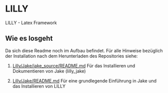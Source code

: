# LILLY
LILLY - Latex Framework

## Wie es losgeht
Da sich diese Readme noch im Aufbau befindet. Für alle Hinweise bezüglich der Installation nach dem Herunterladen des Repositories siehe:

1. [Lilly/Jake/jake_source/README.md](Lilly/Jake/jake_source/README.md)
   Für das Installieren und Dokumentieren von Jake (lilly_jake) 

2. [Lilly/Jake/README.md](Lilly/Jake/README.md) 
   Für eine grundlegende Einführung in Jake und das Installieren von LILLY
